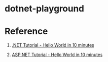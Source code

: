# dotnet-playground


# Reference

1. [.NET Tutorial - Hello World in 10 minutes](https://dotnet.microsoft.com/learn/dotnet/hello-world-tutorial/create)

2. [ASP.NET Tutorial - Hello World in 10 minutes](https://dotnet.microsoft.com/learn/web/aspnet-hello-world-tutorial/install)
